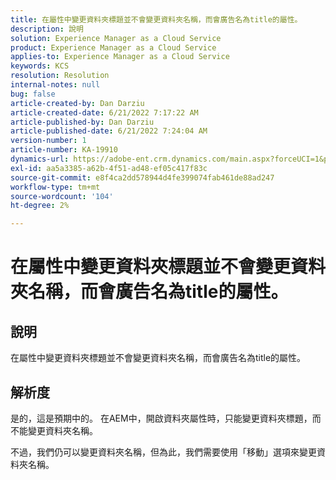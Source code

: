 ```yaml
---
title: 在屬性中變更資料夾標題並不會變更資料夾名稱，而會廣告名為title的屬性。
description: 說明
solution: Experience Manager as a Cloud Service
product: Experience Manager as a Cloud Service
applies-to: Experience Manager as a Cloud Service
keywords: KCS
resolution: Resolution
internal-notes: null
bug: false
article-created-by: Dan Darziu
article-created-date: 6/21/2022 7:17:22 AM
article-published-by: Dan Darziu
article-published-date: 6/21/2022 7:24:04 AM
version-number: 1
article-number: KA-19910
dynamics-url: https://adobe-ent.crm.dynamics.com/main.aspx?forceUCI=1&pagetype=entityrecord&etn=knowledgearticle&id=053ad32b-32f1-ec11-bb3d-6045bd015658
exl-id: aa5a3385-a62b-4f51-ad48-ef05c417f83c
source-git-commit: e8f4ca2dd578944d4fe399074fab461de88ad247
workflow-type: tm+mt
source-wordcount: '104'
ht-degree: 2%

---
```


# 在屬性中變更資料夾標題並不會變更資料夾名稱，而會廣告名為title的屬性。

## 說明


在屬性中變更資料夾標題並不會變更資料夾名稱，而會廣告名為title的屬性。


## 解析度


是的，這是預期中的。 在AEM中，開啟資料夾屬性時，只能變更資料夾標題，而不能變更資料夾名稱。

不過，我們仍可以變更資料夾名稱，但為此，我們需要使用「移動」選項來變更資料夾名稱。
